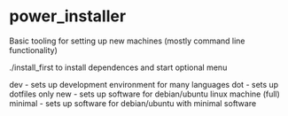 # power_installer

Basic tooling for setting up new machines (mostly command line functionality)

./install_first to install dependences and start optional menu

dev - sets up development environment for many languages
dot - sets up dotfiles only
new - sets up software for debian/ubuntu linux machine (full)
minimal - sets up software for debian/ubuntu with minimal software
